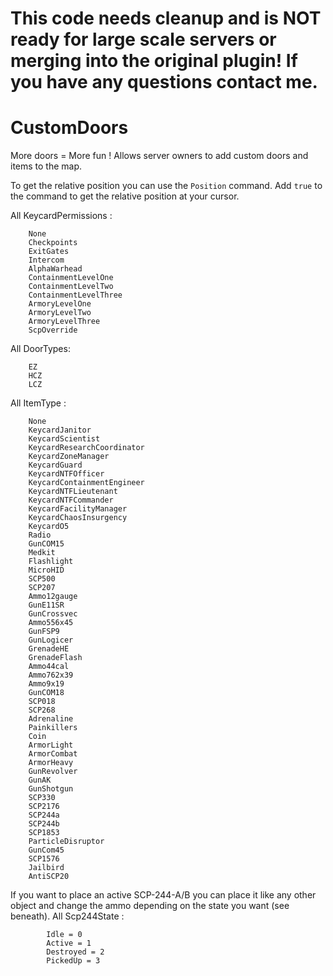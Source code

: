 # This code needs cleanup and is NOT ready for large scale servers or merging into the original plugin! If you have any questions contact me.

# CustomDoors
More doors = More fun ! Allows server owners to add custom doors and items to the map.

To get the relative position you can use the `Position` command.
Add `true` to the command to get the relative position at your cursor.

All KeycardPermissions :
```
    None
    Checkpoints
    ExitGates
    Intercom
    AlphaWarhead
    ContainmentLevelOne
    ContainmentLevelTwo
    ContainmentLevelThree
    ArmoryLevelOne
    ArmoryLevelTwo
    ArmoryLevelThree
    ScpOverride
```

All DoorTypes:
```
    EZ
    HCZ
    LCZ
```

All ItemType :
```
    None
    KeycardJanitor
    KeycardScientist
    KeycardResearchCoordinator
    KeycardZoneManager
    KeycardGuard
    KeycardNTFOfficer
    KeycardContainmentEngineer
    KeycardNTFLieutenant
    KeycardNTFCommander
    KeycardFacilityManager
    KeycardChaosInsurgency
    KeycardO5
    Radio
    GunCOM15
    Medkit
    Flashlight
    MicroHID
    SCP500
    SCP207
    Ammo12gauge
    GunE11SR
    GunCrossvec
    Ammo556x45
    GunFSP9
    GunLogicer
    GrenadeHE
    GrenadeFlash
    Ammo44cal
    Ammo762x39
    Ammo9x19
    GunCOM18
    SCP018
    SCP268
    Adrenaline
    Painkillers
    Coin
    ArmorLight
    ArmorCombat
    ArmorHeavy
    GunRevolver
    GunAK
    GunShotgun
    SCP330
    SCP2176
    SCP244a
    SCP244b
    SCP1853
    ParticleDisruptor
    GunCom45
    SCP1576
    Jailbird
    AntiSCP20
```

If you want to place an active SCP-244-A/B you can place it like any other object and change the ammo depending on the state you want (see beneath).
All Scp244State :
```
        Idle = 0
        Active = 1
        Destroyed = 2
        PickedUp = 3
```


